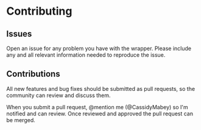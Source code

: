# Contributing

## Issues

Open an issue for any problem you have with the wrapper. Please include any and all relevant information needed to reproduce the issue.

## Contributions

All new features and bug fixes should be submitted as pull requests, so the community can review and discuss them.

When you submit a pull request, @mention me (@CassidyMabey) so I'm notified and can review. Once reviewed and approved the pull request can be merged.
